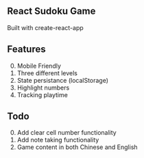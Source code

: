 ## React Sudoku Game

Built with create-react-app

## Features

0. Mobile Friendly
1. Three different levels
2. State persistance (localStorage)
3. Highlight numbers
4. Tracking playtime


## Todo

0. Add clear cell number functionality
1. Add note taking functionality
2. Game content in both Chinese and English